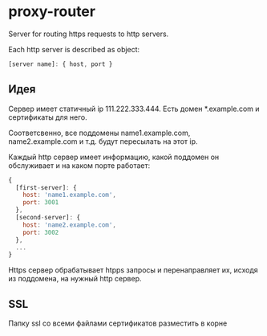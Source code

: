 # proxy-router
Server for routing https requests to http servers.

Each http server is described as object:
```js
[server name]: { host, port }
```

## Идея

Сервер имеет статичный ip 111.222.333.444.
Есть домен *.example.com и сертификаты для него.

Соответсвенно, все поддомены name1.example.com, name2.example.com и т.д. будут пересылать на этот ip.

Каждый http сервер имеет информацию, какой поддомен он обслуживает и на каком порте работает:
```js
{
  [first-server]: { 
    host: 'name1.example.com',
    port: 3001
  },
  [second-server]: { 
    host: 'name2.example.com',
    port: 3002
  },
  ...
}
```

Https сервер обрабатывает htpps запросы и перенаправляет их, исходя из поддомена, на нужный http сервер.

## SSL
Папку ssl со всеми файлами сертификатов разместить в корне
